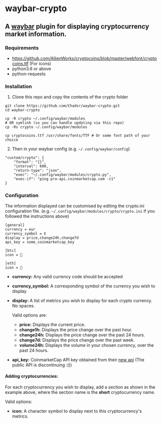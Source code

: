 # waybar-crypto

## A [waybar](https://github.com/Alexays/Waybar) plugin for displaying cryptocurrency market information.

### Requirements
- https://github.com/AllienWorks/cryptocoins/blob/master/webfont/cryptocoins.ttf (For icons)
- python3.6 or above
- python-requests

### Installation
1. Clone this repo and copy the contents of the crypto folder
```
git clone https://github.com/Chadsr/waybar-crypto.git
cd waybar-crypto

cp -R crypto ~/.config/waybar/modules
# OR symlink (so you can handle updating via this repo)
cp -Rs crypto ~/.config/waybar/modules

cp cryptocoins.ttf /usr/share/fonts/TTF # Or some font path of your choice
```

2. Then in your waybar config (e.g. `~/.config/waybar/config`)
```
"custom/crypto": {
    "format": "{}",
    "interval": 600,
    "return-type": "json",
    "exec": "~/.config/waybar/modules/crypto.py",
    "exec-if": "ping pro-api.coinmarketcap.com -c1"
}
```

### Configuration
The information displayed can be customised by editing the crypto.ini configuration file.
(e.g. `~/.config/waybar/modules/crypto/crypto.ini` if you followed the instructions above)

```
[general]
currency = eur
currency_symbol = €
display = price,change24h,change7d
api_key = some_coinmarketcap_key

[btc]
icon = 

[eth]
icon = 
```
- **currency:** Any valid currency code should be accepted
- **currency_symbol:** A corresponding symbol of the currency you wish to display
- **display:** A list of metrics you wish to display for each crypto currency. No spaces. 
    
    Valid options are:
    - **price:** Displays the current price.
    - **change1h:** Displays the price change over the past hour.
    - **change24h:** Displays the price change over the past 24 hours.
    - **change7d:** Displays the price change over the past week.
    - **volume24h:** Displays the volume in your chosen currency, over the past 24 hours.
- **api_key:** CoinmarketCap API key obtained from their [new api](https://coinmarketcap.com/api/) (The public API is discontinuing :())

#### Adding cryptocurrencies:
For each cryptocurrency you wish to display, add a section as shown in the example above, where the section name is the **short** cryptocurrency name. 

Valid options:
- **icon:** A character symbol to display next to this cryptocurrency's metrics.
